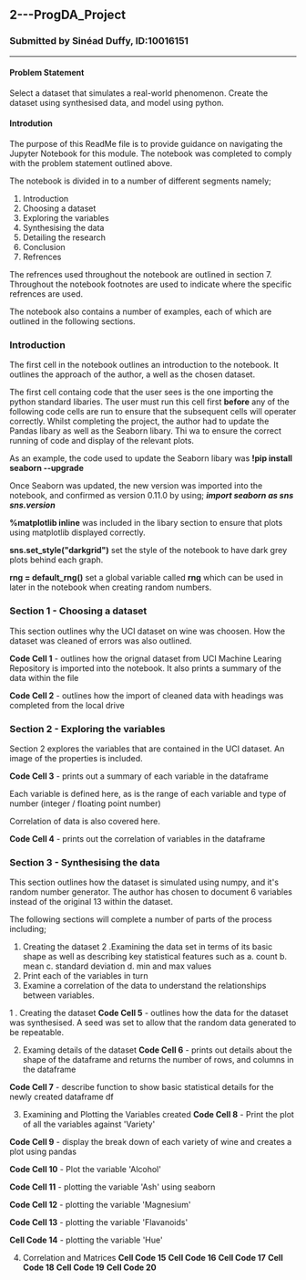 ## 2---ProgDA_Project

### Submitted by Sinéad Duffy, ID:10016151

***

#### Problem Statement
Select a dataset that simulates a real-world phenomenon. Create the dataset using synthesised data, and model using python.

#### Introdution
The purpose of this ReadMe file is to provide guidance on navigating the Jupyter Notebook for this module.  The notebook was completed to comply with the problem statement outlined above.  

The notebook is divided in to a number of different segments namely;

1. Introduction
2. Choosing a dataset
3. Exploring the variables
4. Synthesising the data
5. Detailing the research
6. Conclusion
7. Refrences

The refrences used throughout the notebook are outlined in section 7.  Throughout the notebook footnotes are used to indicate where the specific refrences are used.

The notebook also contains a number of examples, each of which are outlined in the following sections.

### Introduction
The first cell in the notebook outlines an introduction to the notebook.  It outlines the approach of the author, a well as the chosen dataset.

The first cell containg code that the user sees is the one importing the python standard libaries.  The user must run this cell first **before** any of the following code cells are run to ensure that the subsequent cells will operater correctly.  Whilst completing the project, the author had to update the Pandas libary as well as the Seaborn libary.  Thi wa to ensure the correct running of code and display of the relevant plots.

As an example, the code used to update the Seaborn libary was 
**!pip install seaborn --upgrade**

Once Seaborn was updated, the new version was imported into the notebook, and confirmed as version 0.11.0 by using;
***import seaborn as sns
sns.__version__***

**%matplotlib inline** was included in the libary section to ensure that plots using matplotlib displayed correctly.

**sns.set_style("darkgrid")** set the style of the notebook to have dark grey plots behind each graph.

**rng = default_rng()** set a global variable called **rng** which can be used in later in the notebook when creating random numbers.

### Section 1 - Choosing a dataset
This section outlines why the UCI dataset on wine was choosen.  How the dataset was cleaned of errors was also outlined.

**Code Cell 1** - outlines how the orignal dataset from UCI Machine Learing Repository is imported into the notebook.  It also prints a summary of the data within the file

**Code Cell 2** - outlines how the import of cleaned data with headings was completed from the local drive


### Section 2 - Exploring the variables
Section 2 explores the variables that are contained in the UCI dataset.  An image of the properties is included.

**Code Cell 3** - prints out a summary of each variable in the dataframe

Each variable is defined here, as is the range of each variable and type of number (integer / floating point number)

Correlation of data is also covered here.  

**Code Cell 4** - prints out the correlation of variables in the dataframe


### Section 3 - Synthesising the data
This section outlines how the dataset is simulated using numpy, and it's random number generator. The author has chosen to document 6 variables instead of the original 13 within the dataset.

The following sections will complete a number of parts of the process including;

1. Creating the dataset
2 .Examining the data set in terms of its basic shape as well as describing key statistical features such as
     a. count
     b. mean
     c. standard deviation
     d. min and max values
3. Print each of the variables in turn 
4. Examine a correlation of the data to understand the relationships between variables.

1 . Creating the dataset
**Code Cell 5** - outlines how the data for the dataset was synthesised.  A seed was set to allow that the random data generated to be repeatable.

2. Examing details of the dataset
**Code Cell 6** - prints out details about the shape of the dataframe and returns the number of rows, and columns in the dataframe

**Code Cell 7** - describe function to show basic statistical details for the newly created dataframe df

3. Examining and Plotting the Variables created
**Code Cell 8** - Print the plot of all the variables against 'Variety'

**Code Cell 9** - display the break down of each variety of wine and creates a plot using pandas 

**Code Cell 10** - Plot the variable 'Alcohol'

**Code Cell 11** - plotting the variable 'Ash' using seaborn

**Code Cell 12** - plotting the variable 'Magnesium'

**Code Cell 13** - plotting the variable 'Flavanoids'

**Cell Code 14** - plotting the variable 'Hue'

4. Correlation and Matrices
**Cell Code 15**
**Cell Code 16**
**Cell Code 17**
**Cell Code 18**
**Cell Code 19**
**Cell Code 20**















